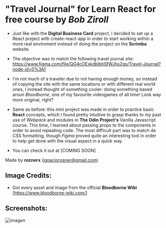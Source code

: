 # "Travel Journal" for Learn React for free course by *Bob Ziroll*

- Just like with the **Digital Business Card** project, I decided to set up a React project with create-react-app in order to start working within a more real enviroment instead of doing the project on the **Scrimba** website.

- The objective was to match the following travel journal site: https://www.figma.com/file/QG4cOExkdbIbhSfWJhs2gs/Travel-Journal?node-id=0%3A1

- I'm not much of a traveler due to not having enough money, so instead of copying the site with the same locations or with different
real world ones, I instead thought of something cooler: doing something based aroun *Bloodborne*, one of my favourite videogames of all
time! Look way more original, right?

- Same as before: this mini project was made in order to practice basic **React** concepts, which I found pretty intuitive to grasp thanks to my past use of *Webpack* and modules in **The Odin Project's** Vanilla Javascript course. This time, I learned about passing props to the components in order to avoid repeating code. The most difficult part was to match de CSS formatting, though *Figma* proved quite an interesting tool in order to help get done with the visual aspect in a quick way.

- You can check it out at [COMING SOON]

Made by **roznerx** (ignaciorosner@gmail.com)

## Image Credits:

- Got every asset and image from the official **Bloodborne Wiki** [https://www.bloodborne-wiki.com/]

## Screenshots:

![imagen](https://user-images.githubusercontent.com/81205827/167318077-b941ee02-6111-4e4e-8f83-bee445eea6c3.png)
